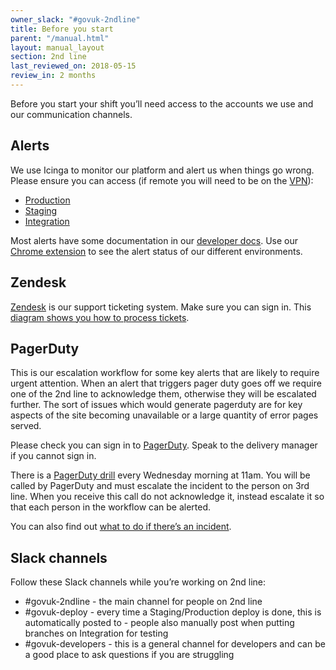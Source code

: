 ```yaml
---
owner_slack: "#govuk-2ndline"
title: Before you start 
parent: "/manual.html"
layout: manual_layout
section: 2nd line
last_reviewed_on: 2018-05-15
review_in: 2 months
---
```

Before you start your shift you’ll need access to the accounts we use and our communication channels. 

## Alerts
We use Icinga to monitor our platform and alert us when things go wrong. Please ensure you can access (if remote you will need to be on the [VPN](https://docs.publishing.service.gov.uk/manual/vpn.html)):

* [Production](https://alert.publishing.service.gov.uk)
* [Staging](https://alert.staging.publishing.service.gov.uk)
* [Integration](https://alert.integration.publishing.service.gov.uk)

Most alerts have some documentation in our [developer docs](https://docs.publishing.service.gov.uk). Use our [Chrome extension](https://github.com/alphagov/blinkenjs#chrome-extension) to see the alert status of our different environments.


## Zendesk
[Zendesk](https://govuk.zendesk.com) is our support ticketing system. Make sure you can sign in. This [diagram shows you how to process tickets](https://docs.google.com/presentation/d/1mUnkONOrto2SKRKAO6JnnSUHRLsMy4eZEoq75BGxC6E/edit?usp=sharing). 

## PagerDuty
This is our escalation workflow for some key alerts that are likely to require urgent attention. When an alert that triggers pager duty goes off we require one of the 2nd line to acknowledge them, otherwise they will be escalated further. The sort of issues which would generate pagerduty are for key aspects of the site becoming unavailable or a large quantity of error pages served. 

Please check you can sign in to [PagerDuty](https://govuk.pagerduty.com/). Speak to the delivery manager if you cannot sign in. 

There is a [PagerDuty drill](https://docs.publishing.service.gov.uk/manual/alerts/pagerduty-drill.html) every Wednesday morning at 11am. You will be called by PagerDuty and must escalate the incident to the person on 3rd line. When you receive this call do not acknowledge it, instead escalate it so that each person in the workflow can be alerted. 


You can also find out [what to do if there’s an incident](https://docs.publishing.service.gov.uk/manual/incident-management-guidance.html). 

## Slack channels

Follow these Slack channels while you’re working on 2nd line:

* #govuk-2ndline - the main channel for people on 2nd line 
* #govuk-deploy - every time a Staging/Production deploy is done, this is automatically posted to - people also manually post when putting branches on Integration for testing
* #govuk-developers - this is a general channel for developers and can be a good place to ask questions if you are struggling
